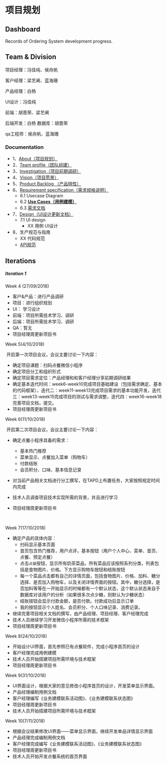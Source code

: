 # 项目规划

## Dashboard
Records of Ordering System development progress.

## Team & Division

项目经理：冯佳纯、侯舟帆

客户经理：梁艺阐、蓝海珊

产品经理：白杨

UI设计：冯佳纯

前端：胡晋荣、梁艺阐

后端开发：白杨
数据库：胡晋荣

qa工程师：侯舟帆、蓝海珊



### Documentation

- 1、[About（项目规划）]()
- 2、[Team profile（团队组建）]()
- 3、[Investigation（项目前期调研）]()
- 4、[Vision（项目愿景）]()
- 5、[Product Backlog （产品特性）]()
- 6、[Requirement specification（需求规格说明）]()
  - 6.1 Usecase Diagram
  - 6.2 [**Use Cases（用例建模）**]()
  - 6.3 [需求文档]()
- 7、[Design（UI设计更新文档）]()
  - 7.1 UI design
    - XX 用例 UI设计
- 8、生产规范与指南
  - XX 代码规范
  - [API规范]()



## Iterations

##### Iteration 1

Week 4 (27/09/2018)

- 客户&产品：进行产品调研
- 项目：进行组织规划
- UI： 学习设计
- 前端：项目所需技术学习、调研
- 后端：项目所需技术学习、调研
- QA：暂无
- 项目经理周更新项目书



Week 5(4/10/2018)

​	开启第一次项目会议，会议主要讨论一下内容：

* 确定项目课题：扫码点餐微信小程序
* 确定项目分工和组织形式
* 确定项目需求定位：产品经理和和客户经理分享前期调研结果
* 确定基本迭代时间：week6-week10完成项目基础建设（包括需求确定、基本的代码框架），迭代二：week11-week13完成项目需求的基本功能开发，迭代三：week13-week15完成项目的测试与需求调整，迭代四：week16-week18完善项目文档，提交。
* 项目经理周更新项目书



Week 6(11/10/2018)

​	开启第二次项目会议，会议主要讨论一下内容：

* 确定点餐小程序具备的需求：

  * 基本热门推荐
  * 菜单显示、点餐加入菜单（购物车）
  * 付款结账
  * 会员积分、口味、基本信息记录

* 对当前产品相关文档进行分工撰写，在TAPD上布置任务，大家按照规定时间内完成

* 技术人员调查项目技术实现所需的背景，并且进行学习

* 项目经理周更新项目书

  ​

Week 7(17/10/2018)

* 确定产品的具体内容：
  * 扫码显示基本页面
  * 首页包含热门推荐，用户点评，基本按钮（用户个人中心、菜单、首页、点餐、预定点餐）
  * 点击`点餐`按钮，显示所有奶茶菜品，所有菜品应该按照系列分类，列表包括是食物图片、价格。下方显示购物车按钮和结账按钮
  * 每一个菜品点击都有自己的详情页面，包括食物图片、价格、加料、糖分选择、是否加入购物车，以及关闭详情界面的按钮。其中，糖分选择，是否加料等等在一开始显示的时候都有一个默认状态，这个默认状态来自于数据库对该用户的分析（如果很多次点少糖，则默认为少糖状态）
  * 结账按钮会显示付款金额，是否付款。付款成功后显示订单
  * 我的按钮显示个人姓名、会员积分、个人口味记录、消费记录。
* 继续完善项目相关文档的撰写，由产品经理、项目经理、客户经理完成
* 技术人员继续学习开发微信小程序所需的技术框架
* 项目经理周更新项目书



Week 8(24/10/2018)

* 开始设计UI界面，首先参照已有点餐软件，完成小程序首页的设计
* 客户经理完成用例建模
* 技术人员开始搭建项目所需环境与技术框架
* 项目经理周更新项目书



Week 9(31/10/2018)

* UI界面设计，根据大家的意见修改小程序首页的设计，开发菜单显示界面。
* 产品经理编制用例文档
* 客户经理编写《业务建模联系活动图》、《业务建模联系状态图》
* 项目经理周更新项目书
* 技术人员开始搭建项目所需环境与技术框架



Week 10(7/11/2018)

* 根据会议结果修改UI界面——菜单显示界面，继续开发单品详情显示界面
* 产品经理完成编制用例文档
* 客户经理完成编写《业务建模联系活动图》、《业务建模联系状态图》
* 项目经理周更新项目书
* 技术人员开始开发点餐系统的首页界面

